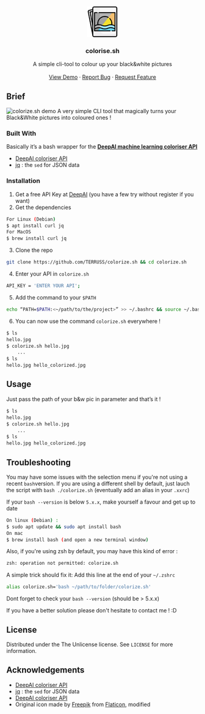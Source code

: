 
<!-- PROJECT LOGO -->
<br />
<p align="center">
  <a href="https://github.com/TERRUSS/colorize.sh">
    <img src="images/logo.png" alt="Logo" width="80" height="80">
  </a>

  <h3 align="center">colorise.sh</h3>

  <p align="center">
    A simple cli-tool to colour up your black&white pictures
    <br />
    <br />
    <a href="https://github.com/TERRUSS/colorize.sh">View Demo</a>
    ·
    <a href="https://github.com/TERRUSS/colorize.sh/issues">Report Bug</a>
    ·
    <a href="https://github.com/TERRUSS/colorize.sh/issues">Request Feature</a>
  </p>
</p>

<!-- ABOUT THE PROJECT -->
## Brief
![colorize.sh demo](images/demo.gif)
A very simple CLI tool that magically turns your Black&White pictures into coloured ones !

### Built With
Basically it’s a bash wrapper for the <a href=“https://deepai.org/machine-learning-model/colorizer”><strong>DeepAI machine learning coloriser API</strong></a>

* [DeepAI coloriser API](https://deepai.org/machine-learning-model/colorizer)
* [jq](https://stedolan.github.io/jq/) : the `sed` for JSON data

### Installation

1. Get a free API Key at [DeepAI](https://deepai.org/machine-learning-model/colorizer) (you have a few try without register if you want)
2. Get the dependencies
```sh
For Linux (Debian)
$ apt install curl jq
For MacOS
$ brew install curl jq
```
3. Clone the repo
```sh
git clone https://github.com/TERRUSS/colorize.sh && cd colorize.sh
```
4. Enter your API in `colorize.sh`
```bash
API_KEY = 'ENTER YOUR API';
```
5. Add the command to your `$PATH`
```sh
echo “PATH=$PATH:<~/path/to/the/project>” >> ~/.bashrc && source ~/.bashrc
```
6. You can now use the command `colorize.sh` everywhere !
```sh
$ ls
hello.jpg
$ colorize.sh hello.jpg
	...
$ ls
hello.jpg hello_colorized.jpg
```

<!-- USAGE EXAMPLES -->
## Usage

Just pass the path of your b&w pic in parameter and that’s it !

```sh
$ ls
hello.jpg
$ colorize.sh hello.jpg
	...
$ ls
hello.jpg hello_colorized.jpg
```

<!-- TROUBLESHOOTING -->
## Troubleshooting

You may have some issues with the selection menu if you're not using a recent `bash`version.
If you are using a different shell by default, just lauch the script with `bash ./colorize.sh` (eventually add an alias in your `.xxrc`)

If your `bash --version` is below `5.x.x`, make yourself a favour and get up to date
```sh
On linux (Debian) :
$ sudo apt update && sudo apt install bash
On mac
$ brew install bash (and open a new terminal window)
```

Also, if you're using zsh  by default, you may have this kind of error :
```sh
zsh: operation not permitted: colorize.sh
```
A simple trick should fix it: Add this line at the end of your `~/.zshrc`
```sh
alias colorize.sh='bash ~/path/to/folder/colorize.sh'
```
Dont forget to check your `bash --version` (should be > 5.x.x)

If you have a better solution please don't hesitate to contact me ! :D

<!-- LICENSE -->
## License

Distributed under the The Unlicense license. See `LICENSE` for more information.


<!-- ACKNOWLEDGEMENTS -->
## Acknowledgements
* [DeepAI coloriser API](https://deepai.org/machine-learning-model/colorizer)
* [jq](https://stedolan.github.io/jq/) : the `sed` for JSON data
* [DeepAI coloriser API](https://deepai.org/machine-learning-model/colorizer)
* Original icon made by [Freepik](https://www.freepik.com) from [Flaticon](https://www.flaticon.com), modified
